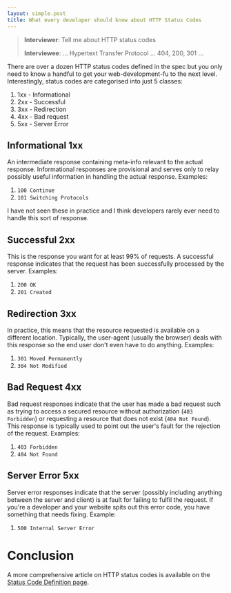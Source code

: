 ```yaml
---
layout: simple.post
title: What every developer should know about HTTP Status Codes
---
```


> **Interviewer**: Tell me about HTTP status codes
> 
> **Interviewee**: ... Hypertext Transfer Protocol ... 404, 200, 301 ...

There are over a dozen HTTP status codes defined in the spec but you only need to know a handful to get your web-development-fu to the next level. Interestingly, status codes are categorised into just 5 classes:

1. 1xx - Informational
2. 2xx - Successful
3. 3xx - Redirection
4. 4xx - Bad request
5. 5xx - Server Error

## Informational 1xx

An intermediate response containing meta-info relevant to the actual response. Informational responses are provisional and serves only to relay possibly useful information in handling the actual response. Examples:

1. `100 Continue`
2. `101 Switching Protocols`

I have not seen these in practice and I think developers rarely ever need to handle this sort of response.

## Successful 2xx

This is the response you want for at least 99% of requests. A successful response indicates that the request has been successfully processed by the server. Examples:

1. `200 OK`
2. `201 Created`

## Redirection 3xx

In practice, this means that the resource requested is available on a different location. Typically, the user-agent (usually the browser) deals with this response so the end user don't even have to do anything. Examples:

1. `301 Moved Permanently`
2. `304 Not Modified`

## Bad Request 4xx

Bad request responses indicate that the user has made a bad request such as trying to access a secured resource without authorization (`403 Forbidden`) or requesting a resource that does not exist (`404 Not Found`). This response is typically used to point out the user's fault for the rejection of the request. Examples:

1. `403 Forbidden`
2. `404 Not Found`

## Server Error 5xx

Server error responses indicate that the server (possibly including anything between the server and client) is at fault for failing to fulfil the request. If you're a developer and your website spits out this error code, you have something that needs fixing. Example:

1. `500 Internal Server Error`

# Conclusion

A more comprehensive article on HTTP status codes is available on the [Status Code Definition page](http://www.w3.org/Protocols/rfc2616/rfc2616-sec10.html). 



